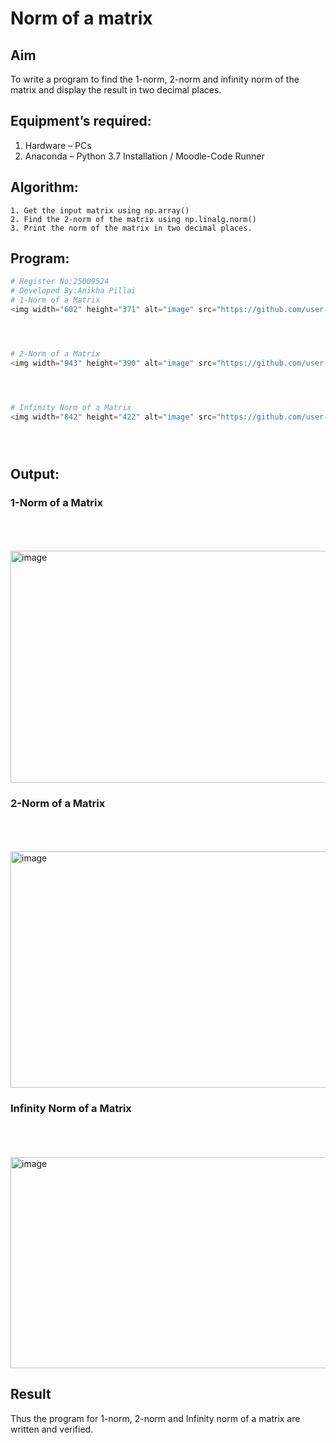 # Norm of a matrix
## Aim
To write a program to find the 1-norm, 2-norm and infinity norm of the matrix and display the result in two decimal places.
## Equipment’s required:
1.	Hardware – PCs
2.	Anaconda – Python 3.7 Installation / Moodle-Code Runner
## Algorithm:
	1. Get the input matrix using np.array()   
    2. Find the 2-norm of the matrix using np.linalg.norm()
	3. Print the norm of the matrix in two decimal places.
## Program:
```Python
# Register No:25009524
# Developed By:Anikha Pillai
# 1-Norm of a Matrix
<img width="602" height="371" alt="image" src="https://github.com/user-attachments/assets/13c78df7-e98d-447e-80e3-67b76318110a" />




# 2-Norm of a Matrix
<img width="943" height="390" alt="image" src="https://github.com/user-attachments/assets/aa30e981-0e41-4207-804d-b383c5ebbc8c" />




# Infinity Norm of a Matrix
<img width="842" height="422" alt="image" src="https://github.com/user-attachments/assets/d903867b-301a-43d9-b5bc-bde0adedf23d" />





```
## Output:
### 1-Norm of a Matrix
<br>
<br>
<br>
<img width="816" height="371" alt="image" src="https://github.com/user-attachments/assets/85c6c359-c4d2-4682-8d3e-ac59e91e1d74" />

### 2-Norm of a Matrix
<br>
<br>
<br>
<img width="1052" height="378" alt="image" src="https://github.com/user-attachments/assets/e9967975-6fe9-4a13-baf3-7e9e1d331815" />

### Infinity Norm of a Matrix
<br>
<br>
<br>
<img width="1223" height="338" alt="image" src="https://github.com/user-attachments/assets/fe36fcd4-3838-4761-a148-fbb332482cb0" />


## Result
Thus the program for 1-norm, 2-norm and Infinity norm of a matrix are written and verified.
